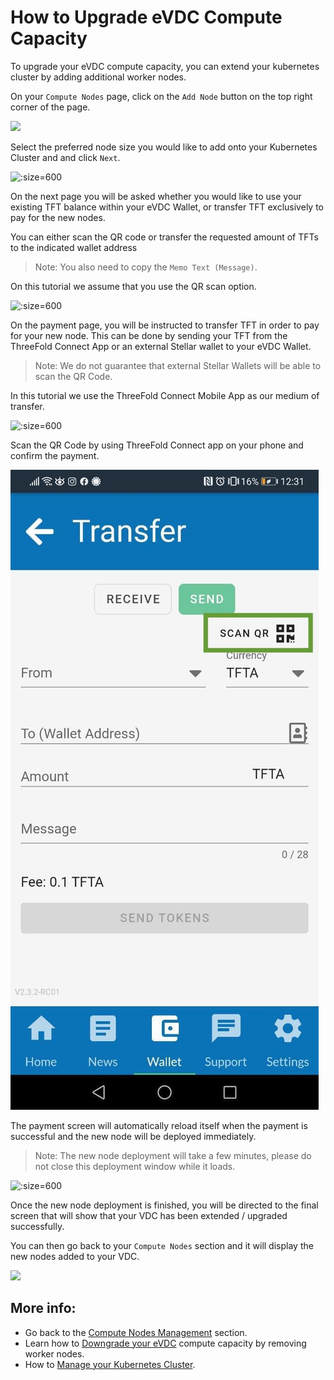 # How to Upgrade eVDC Compute Capacity

To upgrade your eVDC compute capacity, you can extend your kubernetes cluster by adding additional worker nodes.

On your `Compute Nodes` page, click on the `Add Node` button on the top right corner of the page.

![](img/addnode.jpg)

Select the preferred node size you would like to add onto your Kubernetes Cluster and and click `Next`.

![](img/nodesize.jpg ':size=600')

On the next page you will be asked whether you would like to use your existing TFT balance within your eVDC Wallet, or transfer TFT exclusively to pay for the new nodes. 

You can either scan the QR code or transfer the requested amount of TFTs to the indicated wallet address 

> Note: You also need to copy the `Memo Text (Message)`. 

On this tutorial we assume that you use the QR scan option.

![](img/paymethod.jpg ':size=600') 

On the payment page, you will be instructed to transfer TFT in order to pay for your new node. This can be done by sending your TFT from the ThreeFold Connect App or an external Stellar wallet to your eVDC Wallet. 

> Note: We do not guarantee that external Stellar Wallets will be able to scan the QR Code.

In this tutorial we use the ThreeFold Connect Mobile App as our medium of transfer.

![](img/paynode.jpg ':size=600')

Scan the QR Code by using ThreeFold Connect app on your phone and confirm the payment. 

![](img/scanqr.jpg ':size=400')

The payment screen will automatically reload itself when the payment is successful and the new node will be deployed immediately. 

> Note: The new node deployment will take a few minutes, please do not close this deployment window while it loads.

![](img/extendnodeprocess.jpg ':size=600')

Once the new node deployment is finished, you will be directed to the final screen that will show that your VDC has been extended / upgraded successfully. 

You can then go back to your `Compute Nodes` section and it will display the new nodes added to your VDC.

![](img/newnode.jpg)

## More info:

- Go back to the [Compute Nodes Management](evdc_compute) section.
- Learn how to [Downgrade your eVDC](evdc_downgrade) compute capacity by removing worker nodes.
- How to [Manage your Kubernetes Cluster](evdc_k8s).
